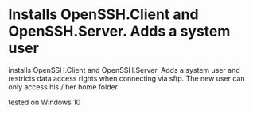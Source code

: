 # Installs OpenSSH.Client and OpenSSH.Server. Adds a system user

installs OpenSSH.Client and OpenSSH.Server. 
Adds a system user and restricts data access rights when connecting via sftp. The new user can only access his / her home folder

tested on Windows 10
